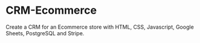 # CRM-Ecommerce
Create a CRM for an Ecommerce store with HTML, CSS, Javascript, Google Sheets, PostgreSQL and Stripe.
